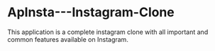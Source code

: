 # ApInsta---Instagram-Clone
This application is a complete instagram clone with all important and common features available on Instagram.
